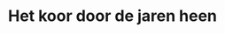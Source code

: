 ---
layout: album
title:  "Het koor door de jaren heen"
album_folder: "img/albums/door_de_jaren_heen"
cover_image: "img/albums/door_de_jaren_heen/start_0.webp"
---